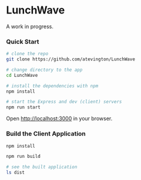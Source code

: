 # LunchWave

A work in progress.

### Quick Start

```sh
# clone the repo
git clone https://github.com/atevington/LunchWave

# change directory to the app
cd LunchWave

# install the dependencies with npm
npm install

# start the Express and dev (client) servers
npm run start
```

Open [http://localhost:3000](http://localhost:3001) in your browser.

### Build the Client Application

```sh
npm install

npm run build

# see the built application
ls dist
```

